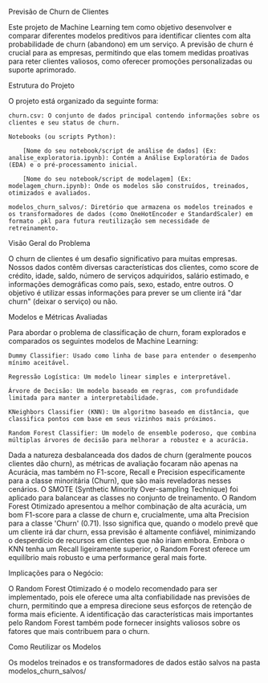 Previsão de Churn de Clientes

Este projeto de Machine Learning tem como objetivo desenvolver e comparar diferentes modelos preditivos para identificar clientes com alta probabilidade de churn (abandono) em um serviço. A previsão de churn é crucial para as empresas, permitindo que elas tomem medidas proativas para reter clientes valiosos, como oferecer promoções personalizadas ou suporte aprimorado.

Estrutura do Projeto

O projeto está organizado da seguinte forma:

    churn.csv: O conjunto de dados principal contendo informações sobre os clientes e seu status de churn.

    Notebooks (ou scripts Python):

        [Nome do seu notebook/script de análise de dados] (Ex: analise_exploratoria.ipynb): Contém a Análise Exploratória de Dados (EDA) e o pré-processamento inicial.

        [Nome do seu notebook/script de modelagem] (Ex: modelagem_churn.ipynb): Onde os modelos são construídos, treinados, otimizados e avaliados.

    modelos_churn_salvos/: Diretório que armazena os modelos treinados e os transformadores de dados (como OneHotEncoder e StandardScaler) em formato .pkl para futura reutilização sem necessidade de retreinamento.

Visão Geral do Problema

O churn de clientes é um desafio significativo para muitas empresas. Nossos dados contêm diversas características dos clientes, como score de crédito, idade, saldo, número de serviços adquiridos, salário estimado, e informações demográficas como país, sexo, estado, entre outros. O objetivo é utilizar essas informações para prever se um cliente irá "dar churn" (deixar o serviço) ou não.

Modelos e Métricas Avaliadas

Para abordar o problema de classificação de churn, foram explorados e comparados os seguintes modelos de Machine Learning:

    Dummy Classifier: Usado como linha de base para entender o desempenho mínimo aceitável.

    Regressão Logística: Um modelo linear simples e interpretável.

    Árvore de Decisão: Um modelo baseado em regras, com profundidade limitada para manter a interpretabilidade.

    KNeighbors Classifier (KNN): Um algoritmo baseado em distância, que classifica pontos com base em seus vizinhos mais próximos.

    Random Forest Classifier: Um modelo de ensemble poderoso, que combina múltiplas árvores de decisão para melhorar a robustez e a acurácia.

Dada a natureza desbalanceada dos dados de churn (geralmente poucos clientes dão churn), as métricas de avaliação focaram não apenas na Acurácia, mas também no F1-score, Recall e Precision especificamente para a classe minoritária (Churn), que são mais reveladoras nesses cenários. O SMOTE (Synthetic Minority Over-sampling Technique) foi aplicado para balancear as classes no conjunto de treinamento.
O Random Forest Otimizado apresentou a melhor combinação de alta acurácia, um bom F1-score para a classe de churn e, crucialmente, uma alta Precision para a classe 'Churn' (0.71). Isso significa que, quando o modelo prevê que um cliente irá dar churn, essa previsão é altamente confiável, minimizando o desperdício de recursos em clientes que não iriam embora. Embora o KNN tenha um Recall ligeiramente superior, o Random Forest oferece um equilíbrio mais robusto e uma performance geral mais forte.

Implicações para o Negócio:

O Random Forest Otimizado é o modelo recomendado para ser implementado, pois ele oferece uma alta confiabilidade nas previsões de churn, permitindo que a empresa direcione seus esforços de retenção de forma mais eficiente. A identificação das características mais importantes pelo Random Forest também pode fornecer insights valiosos sobre os fatores que mais contribuem para o churn.

Como Reutilizar os Modelos

Os modelos treinados e os transformadores de dados estão salvos na pasta modelos_churn_salvos/
